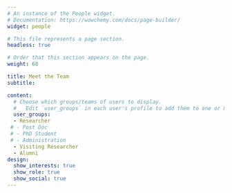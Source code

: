 ```yaml
---
# An instance of the People widget.
# Documentation: https://wowchemy.com/docs/page-builder/
widget: people

# This file represents a page section.
headless: true

# Order that this section appears on the page.
weight: 68

title: Meet the Team
subtitle:

content:
  # Choose which groups/teams of users to display.
  #   Edit `user_groups` in each user's profile to add them to one or more of these groups.
  user_groups:
  - Researcher
 # - Post Doc
 # - PhD Student
 # - Administration
  - Visiting Researcher
  - Alumni
design:
  show_interests: true
  show_role: true
  show_social: true
---
```

